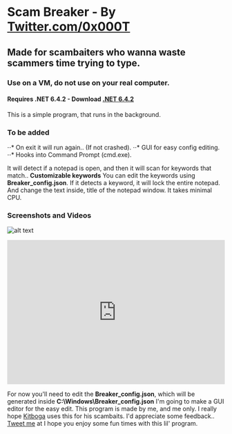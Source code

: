 # Scam Breaker - By [Twitter.com/0x000T](https://www.twitter.com/0x000T)
## Made for scambaiters who wanna waste scammers time trying to type.
### Use on a VM, do not use on your real computer.
#### Requires .NET 6.4.2 - Download [.NET 6.4.2](https://www.microsoft.com/en-us/download/details.aspx?id=53344)

This is a simple program, that runs in the background.

### To be added
⋅⋅* On exit it will run again.. (If not crashed).
⋅⋅* GUI for easy config editing.
⋅⋅* Hooks into Command Prompt (cmd.exe).


It will detect if a notepad is open, and then it will scan for keywords that match.. **Customizable keywords**
You can edit the keywords using **Breaker_config.json**. If it detects a keyword, it will lock the entire notepad.
And change the text inside, title of the notepad window. It takes minimal CPU.

### Screenshots and Videos
![alt text](http://0x0.st/s2hg.png "Screenshot")

<div style="width: 100%; height: 0px; position: relative; padding-bottom: 66.298%;"><iframe src="https://streamable.com/s/vs8a2/lbcdzj" frameborder="0" width="100%" height="100%" allowfullscreen style="width: 100%; height: 100%; position: absolute;"></iframe></div>

For now you'll need to edit the **Breaker_config.json**, which will be generated inside **C:\Windows\Breaker_config.json**
I'm going to make a GUI editor for the easy edit.
This program is made by me, and me only.
I really hope [Kitboga](https://www.twitch.tv/kitboga) uses this for his scambaits.
I'd appreciate some feedback.. [Tweet me](https://www.twitter.com/0x000T) at
I hope you enjoy some fun times with this lil' program.